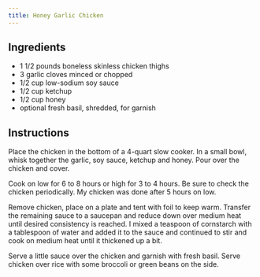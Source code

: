 ```yaml
---
title: Honey Garlic Chicken
---
```


## Ingredients
- 1 1/2 pounds boneless skinless chicken thighs
- 3 garlic cloves minced or chopped
- 1/2 cup low-sodium soy sauce
- 1/2 cup ketchup
- 1/2 cup honey
- optional fresh basil, shredded, for garnish


## Instructions

Place the chicken in the bottom of a 4-quart slow cooker. In a small bowl, whisk together the garlic, soy sauce, ketchup and honey. Pour over the chicken and cover.

Cook on low for 6 to 8 hours or high for 3 to 4 hours. Be sure to check the chicken periodically. My chicken was done after 5 hours on low. 

Remove chicken, place on a plate and tent with foil to keep warm. Transfer the remaining sauce to a saucepan and reduce down over medium heat until desired consistency is reached. I mixed a teaspoon of cornstarch with a tablespoon of water and added it to the sauce and continued to stir and cook on medium heat until it thickened up a bit.

Serve a little sauce over the chicken and garnish with fresh basil.
Serve chicken over rice with some broccoli or green beans on the side.


